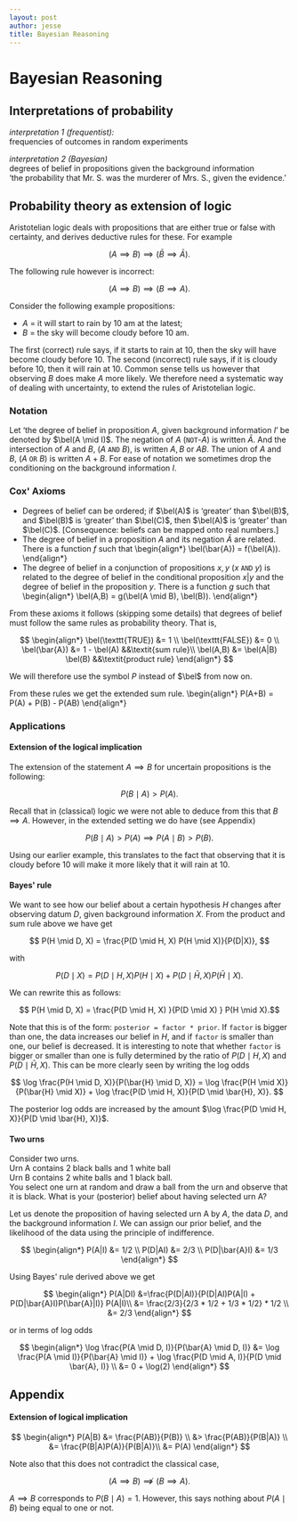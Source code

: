 ```yaml
---
layout: post
author: jesse
title: Bayesian Reasoning
---
```


# Bayesian Reasoning    

## Interpretations of probability

_interpretation 1 (frequentist):_  
frequencies of outcomes in random experiments

_interpretation 2 (Bayesian)_  
degrees of belief in propositions given the background information  
‘the probability that Mr. S. was the murderer of Mrs. S., given the evidence.’  


## Probability theory as extension of logic

Aristotelian logic deals with propositions that are either true or false with certainty, and derives deductive rules for these. For example 

$$ (A \implies B) \implies (\bar{B} \implies \bar{A}).$$

The following rule however is incorrect:

$$ (A \implies B) \implies (B \implies A).$$

Consider the following example propositions: 

- $A$ = it will start to rain by 10 am at the latest;
- $B$ = the sky will become cloudy before 10 am.

The first (correct) rule says, if it starts to rain at 10, then the sky will have become cloudy before 10. The second (incorrect) rule says, if it is cloudy before 10, then it will rain at 10. Common sense tells us however that observing $B$ does make $A$ more likely. We therefore need a systematic way of dealing with uncertainty, to extend the rules of Aristotelian logic. 

### Notation

Let ‘the degree of belief in proposition $A$, given background information $I$’ be denoted by $\bel(A \mid I)$. The negation of $A$ ($\texttt{NOT}$-$A$) is written $\bar{A}$. And the intersection of $A$ and $B$, ($A$ $\texttt{AND}$ $B$), is written $A,B$ or $AB$. The union of $A$ and $B$, ($A$ $\texttt{OR}$ $B$) is written $A + B$. For ease of notation we sometimes drop the conditioning on the background information $I$. 

### Cox' Axioms

- Degrees of belief can be ordered; if $\bel(A)$ is ‘greater’ than $\bel(B)$, and $\bel(B)$ is ‘greater’ than $\bel(C)$, then $\bel(A)$ is ‘greater’ than $\bel(C)$.
[Consequence: beliefs can be mapped onto real numbers.]
- The degree of belief in a proposition $A$ and its negation $\bar{A}$ are related. There is a function $f$ such that
\begin{align*}
    \bel(\bar{A}) = f(\bel(A)).
\end{align*}
- The degree of belief in a conjunction of propositions $x, y$ ($x$ $\texttt{AND}$ $y$) is related to the degree of belief in the conditional proposition $x | y$ and the degree of belief in the proposition $y$. There is a function $g$ such that
\begin{align*}
    \bel(A,B) = g(\bel(A \mid B), \bel(B)).
\end{align*}

From these axioms it follows (skipping some details) that degrees of belief must follow the same rules as probability theory. That is,

$$
\begin{align*}
    \bel(\texttt{TRUE}) &= 1 \\
    \bel(\texttt{FALSE}) &= 0 \\
    \bel(\bar{A}) &= 1 - \bel(A)  &&\textit{sum rule}\\
    \bel(A,B) &= \bel(A|B) \bel(B)  &&\textit{product rule}
\end{align*} 
$$

We will therefore use the symbol $P$ instead of $\bel$ from now on.  

From these rules we get the extended sum rule.
\begin{align*}
    P(A+B) = P(A) + P(B) - P(AB)
\end{align*}


### Applications

#### Extension of the logical implication

The extension of the statement $A \implies B$ for uncertain propositions is the following:  

$$P(B \mid A) > P(A).$$

Recall that in (classical) logic we were not able to deduce from this that $B \implies A$. However, in the extended setting we do have (see Appendix)

$$P(B \mid A) > P(A) \implies P(A \mid B) > P(B).$$

Using our earlier example, this translates to the fact that observing that it is cloudy before 10 will make it more likely that it will rain at 10. 

#### Bayes' rule 

We want to see how our belief about a certain hypothesis $H$ changes after observing datum $D$, given background information $X$. From the product and sum rule above we have get

$$ P(H \mid D, X) = \frac{P(D \mid H, X) P(H \mid X)}{P(D|X)}, $$

with

$$P(D \mid X) = P(D \mid H, X) P(H \mid X) + P(D \mid \bar{H}, X) P(\bar{H} \mid X).$$ 

We can rewrite this as follows:

$$ P(H \mid D, X) = \frac{P(D \mid H, X) }{P(D \mid X) } P(H \mid X).$$

Note that this is of the form: `posterior = factor * prior`. If `factor` is bigger than one, the data increases our belief in $H$, and if `factor` is smaller than one, our belief is decreased. It is interesting to note that whether `factor` is bigger or smaller than one is fully determined by the ratio of $P(D \mid H, X)$ and $P(D \mid \bar{H}, X)$. This can be more clearly seen by writing the log odds

$$ \log \frac{P(H \mid D, X)}{P(\bar{H} \mid D, X)} = \log \frac{P(H \mid X)}{P(\bar{H} \mid X)} + \log \frac{P(D \mid H, X)}{P(D \mid \bar{H}, X)}. $$

The posterior log odds are increased by the amount $\log \frac{P(D \mid H, X)}{P(D \mid \bar{H}, X)}$.

#### Two urns

Consider two urns.  
Urn A contains 2 black balls and 1 white ball  
Urn B contains 2 white balls and 1 black ball.  
You select one urn at random and draw a ball from the urn and observe that it is black. What is your (posterior) belief about having selected urn A? 

Let us denote the proposition of having selected urn A by $A$, the data $D$, and the background information $I$. We can assign our prior belief, and the likelihood of the data using the principle of indifference. 

$$
\begin{align*}
    P(A|I) &= 1/2 \\
    P(D|AI) &= 2/3 \\
    P(D|\bar{A}I) &= 1/3
\end{align*}
$$

Using Bayes' rule derived above we get 

$$
\begin{align*}
    P(A|DI) &=\frac{P(D|AI)}{P(D|AI)P(A|I) + P(D|\bar{A}I)P(\bar{A}|I)}  P(A|I)\\
    &= \frac{2/3}{2/3 * 1/2 + 1/3 * 1/2} * 1/2 \\
    &= 2/3
\end{align*}
$$

or in terms of log odds 

$$
\begin{align*} 
    \log \frac{P(A \mid D, I)}{P(\bar{A} \mid D, I)} &= \log \frac{P(A \mid I)}{P(\bar{A} \mid I)} + \log \frac{P(D \mid A, I)}{P(D \mid \bar{A}, I)} \\
    &= 0 + \log(2)
\end{align*}
$$


## Appendix

#### Extension of logical implication

$$
\begin{align*}
    P(A|B) &= \frac{P(AB)}{P(B)} \\
    &> \frac{P(AB)}{P(B|A)} \\
    &= \frac{P(B|A)P(A)}{P(B|A)}\\
    &= P(A)
\end{align*}
$$

Note also that this does not contradict the classical case, 

$$ (A \implies B) \not\implies (B \implies A). $$

$A \implies B$ corresponds to $P(B \mid A) = 1$. However, this says nothing about $P(A \mid B)$ being equal to one or not. 